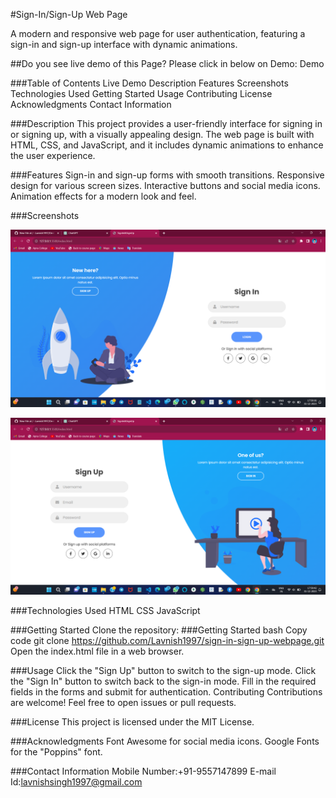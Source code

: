 #Sign-In/Sign-Up Web Page

A modern and responsive web page for user authentication, featuring a sign-in and sign-up interface with dynamic animations.

##Do you see live demo of this Page?
Please click in below on Demo:
<a src="https://lavnish1997.github.io/Devtern_Task_01/">Demo</a>


###Table of Contents
Live Demo
Description
Features
Screenshots
Technologies Used
Getting Started
Usage
Contributing
License
Acknowledgments
Contact Information

###Description
This project provides a user-friendly interface for signing in or signing up, with a visually appealing design. The web page is built with HTML, CSS, and JavaScript, and it includes dynamic animations to enhance the user experience.

###Features
Sign-in and sign-up forms with smooth transitions.
Responsive design for various screen sizes.
Interactive buttons and social media icons.
Animation effects for a modern look and feel.

###Screenshots

![Sign-In Mode](./img/Login_Screenshot.png)


![Sign-Up Mode](./img/Signup_Screenshot.png)

###Technologies Used
HTML
CSS
JavaScript

###Getting Started
Clone the repository:
###Getting Started
bash
Copy code
git clone https://github.com/Lavnish1997/sign-in-sign-up-webpage.git
Open the index.html file in a web browser.

###Usage
Click the "Sign Up" button to switch to the sign-up mode.
Click the "Sign In" button to switch back to the sign-in mode.
Fill in the required fields in the forms and submit for authentication.
Contributing
Contributions are welcome! Feel free to open issues or pull requests.

###License
This project is licensed under the MIT License.

###Acknowledgments
Font Awesome for social media icons.
Google Fonts for the "Poppins" font.

###Contact Information
Mobile Number:+91-9557147899
E-mail Id:lavnishsingh1997@gmail.com